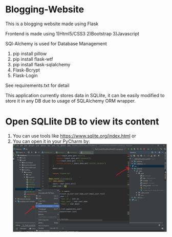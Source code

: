 # Blogging-Website
This is a blogging website made using Flask

Frontend is made using 
1)Html5/CSS3
2)Bootstrap
3)Javascript

SQl-Alchemy is used for Database Management


1. pip install pillow
2. pip install flask-wtf
3. pip install flask-sqlalchemy
4. Flask-Bcrypt
5. Flask-Login


See requirements.txt for detail

This application currently stores data in SQLlite, it can be easily modified to store it in any DB due to usage of SQLAlchemy ORM wrapper.
# Open SQLlite DB to view its content
1. You can use tools like https://www.sqlite.org/index.html or
2. You can open it in your PyCharm by:
![Open DB](./SQLlite.png)


